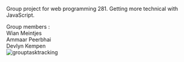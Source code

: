 Group project for web programming 281. Getting more technical with JavaScript.

Group members :   
Wian Meintjes  
Ammaar Peerbhai  
Devlyn Kempen  
![grouptasktracking](https://user-images.githubusercontent.com/64956298/189072095-106b2591-0508-477b-9472-4966203cadf8.JPG)
